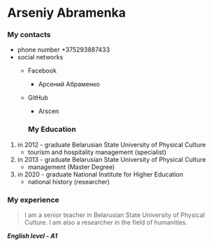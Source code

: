 # Arseniy Abramenka
### My contacts
* phone number +375293887433
* social networks
    + Facebook
        - Арсений Абраменко
    + GitHub
        - Arscen

        ### My Education
1. in 2012 - graduate Belarusian State University of Physical Culture
    + tourism and hospitality management (specialist)
2. in 2013 - graduate Belarusian State University of Physical Culture
    + management (Master Degree)
3. in 2020 - graduate National Institute for Higher Education
    + national history (researcher)

### My experience
> I am a senior teacher in Belarusian State University of Physical Culture.
I am also a researcher in the field of humanities.

***English level - A1***